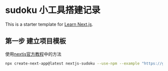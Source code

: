 # sudoku 小工具搭建记录

This is a starter template for [Learn Next.js](https://nextjs.org/learn).

## 第一步 建立项目模板

使用[nextjs官方教程](https://nextjs.org/learn-pages-router/basics/create-nextjs-app/setup)中的方法

```bash
npx create-next-app@latest nextjs-sudoku --use-npm --example "https://github.com/vercel/next-learn/tree/main/basics/learn-starter"
```
